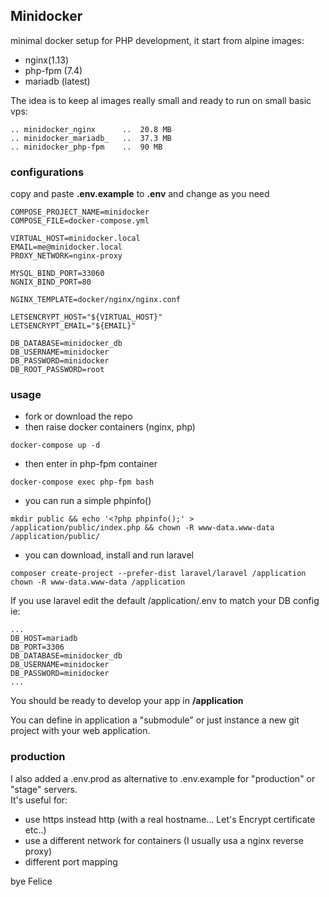 ## Minidocker 

minimal docker setup for PHP development,
it start from alpine images:   
- nginx(1.13)  
- php-fpm (7.4)
- mariadb (latest)

The idea is to keep al images really small and ready to run on small basic vps:

```
.. minidocker_nginx      ..  20.8 MB  
.. minidocker_mariadb_   ..  37.3 MB
.. minidocker_php-fpm    ..  90 MB
```

### configurations
copy and paste __.env.example__ to __.env__ and change as you need
```.dotenv
COMPOSE_PROJECT_NAME=minidocker
COMPOSE_FILE=docker-compose.yml

VIRTUAL_HOST=minidocker.local
EMAIL=me@minidocker.local
PROXY_NETWORK=nginx-proxy

MYSQL_BIND_PORT=33060
NGNIX_BIND_PORT=80

NGINX_TEMPLATE=docker/nginx/nginx.conf

LETSENCRYPT_HOST="${VIRTUAL_HOST}"
LETSENCRYPT_EMAIL="${EMAIL}"

DB_DATABASE=minidocker_db
DB_USERNAME=minidocker
DB_PASSWORD=minidocker
DB_ROOT_PASSWORD=root

```



### usage

- fork or download the repo 
- then raise docker containers (nginx, php)

```
docker-compose up -d
```

- then enter in php-fpm container

```
docker-compose exec php-fpm bash
```

- you can run a simple phpinfo() 
```
mkdir public && echo '<?php phpinfo();' > /application/public/index.php && chown -R www-data.www-data /application/public/

```
- you can download, install and run laravel 

```
composer create-project --prefer-dist laravel/laravel /application
chown -R www-data.www-data /application

```
If you use laravel edit the default /application/.env to match your DB config ie:
```dotenv
...
DB_HOST=mariadb
DB_PORT=3306
DB_DATABASE=minidocker_db
DB_USERNAME=minidocker
DB_PASSWORD=minidocker
...
```
 

You should be ready to develop your app in __/application__

You can define in application a "submodule" or just instance a new git project with your web application.
 




### production

I also added a .env.prod as alternative to .env.example for "production" or "stage" servers.  
It's useful for:

- use https instead http (with a real hostname... Let's Encrypt certificate etc..)
- use a different network for containers (I usually usa a nginx reverse proxy) 
- different port mapping 


bye Felice